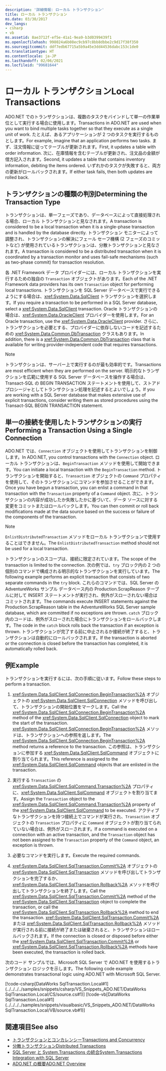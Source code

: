 ```yaml
---
description: '詳細情報: ローカル トランザクション'
title: ローカル トランザクション
ms.date: 03/30/2017
dev_langs:
- csharp
- vb
ms.assetid: 8ae3712f-ef5e-41a1-9ea9-b3d0399439f1
ms.openlocfilehash: 998024a6b08ec9cb97c8bb8dbbe2c9d17f38f350
ms.sourcegitcommit: ddf7edb67715a5b9a45e3dd44536dabc153c1de0
ms.translationtype: HT
ms.contentlocale: ja-JP
ms.lasthandoff: 02/06/2021
ms.locfileid: "99681644"
---
```

# <a name="local-transactions"></a><span data-ttu-id="6be99-103">ローカル トランザクション</span><span class="sxs-lookup"><span data-stu-id="6be99-103">Local Transactions</span></span>

<span data-ttu-id="6be99-104">ADO.NET でのトランザクションは、複数のタスクをバインドして単一の作業単位として実行する場合に使用します。</span><span class="sxs-lookup"><span data-stu-id="6be99-104">Transactions in ADO.NET are used when you want to bind multiple tasks together so that they execute as a single unit of work.</span></span> <span data-ttu-id="6be99-105">たとえば、あるアプリケーションが 2 つのタスクを実行するものとします。</span><span class="sxs-lookup"><span data-stu-id="6be99-105">For example, imagine that an application performs two tasks.</span></span> <span data-ttu-id="6be99-106">まず、注文情報に従ってテーブルが更新されます。</span><span class="sxs-lookup"><span data-stu-id="6be99-106">First, it updates a table with order information.</span></span> <span data-ttu-id="6be99-107">次に、在庫情報を含むテーブルが更新され、注文品の金額が借方記入されます。</span><span class="sxs-lookup"><span data-stu-id="6be99-107">Second, it updates a table that contains inventory information, debiting the items ordered.</span></span> <span data-ttu-id="6be99-108">いずれかのタスクが失敗すると、両方の更新がロールバックされます。</span><span class="sxs-lookup"><span data-stu-id="6be99-108">If either task fails, then both updates are rolled back.</span></span>  
  
## <a name="determining-the-transaction-type"></a><span data-ttu-id="6be99-109">トランザクションの種類の判別</span><span class="sxs-lookup"><span data-stu-id="6be99-109">Determining the Transaction Type</span></span>  

 <span data-ttu-id="6be99-110">トランザクションは、単一フェーズであり、データベースによって直接処理される場合、ローカル トランザクションと見なされます。</span><span class="sxs-lookup"><span data-stu-id="6be99-110">A transaction is considered to be a local transaction when it is a single-phase transaction and is handled by the database directly.</span></span> <span data-ttu-id="6be99-111">トランザクション モニターによって調整され、トランザクションの解決にフェール セーフ機構 (2 フェーズのコミットなど) が使用されているトランザクションは、分散トランザクションと見なされます。</span><span class="sxs-lookup"><span data-stu-id="6be99-111">A transaction is considered to be a distributed transaction when it is coordinated by a transaction monitor and uses fail-safe mechanisms (such as two-phase commit) for transaction resolution.</span></span>  
  
 <span data-ttu-id="6be99-112">各 .NET Framework データ プロバイダーには、ローカル トランザクションを実行するための独自の `Transaction` オブジェクトがあります。</span><span class="sxs-lookup"><span data-stu-id="6be99-112">Each of the .NET Framework data providers has its own `Transaction` object for performing local transactions.</span></span> <span data-ttu-id="6be99-113">トランザクションを SQL Server データベースで実行できるようにする場合は、<xref:System.Data.SqlClient> トランザクションを選択します。</span><span class="sxs-lookup"><span data-stu-id="6be99-113">If you require a transaction to be performed in a SQL Server database, select a <xref:System.Data.SqlClient> transaction.</span></span> <span data-ttu-id="6be99-114">Oracle トランザクションの場合は、<xref:System.Data.OracleClient> プロバイダーを使用します。</span><span class="sxs-lookup"><span data-stu-id="6be99-114">For an Oracle transaction, use the <xref:System.Data.OracleClient> provider.</span></span> <span data-ttu-id="6be99-115">さらに、トランザクションを必要とする、プロバイダーに依存しないコードを記述するための <xref:System.Data.Common.DbTransaction> クラスもあります。</span><span class="sxs-lookup"><span data-stu-id="6be99-115">In addition, there is a <xref:System.Data.Common.DbTransaction> class that is available for writing provider-independent code that requires transactions.</span></span>  
  
> [!NOTE]
> <span data-ttu-id="6be99-116">トランザクションは、サーバー上で実行するのが最も効率的です。</span><span class="sxs-lookup"><span data-stu-id="6be99-116">Transactions are most efficient when they are performed on the server.</span></span> <span data-ttu-id="6be99-117">明示的なトランザクションを広範に使用する SQL Server データベースを操作する場合は、Transact-SQL の BEGIN TRANSACTION ステートメントを使用して、ストアド プロシージャとしてトランザクション処理を記述するとよいでしょう。</span><span class="sxs-lookup"><span data-stu-id="6be99-117">If you are working with a SQL Server database that makes extensive use of explicit transactions, consider writing them as stored procedures using the Transact-SQL BEGIN TRANSACTION statement.</span></span>
  
## <a name="performing-a-transaction-using-a-single-connection"></a><span data-ttu-id="6be99-118">単一の接続を使用したトランザクションの実行</span><span class="sxs-lookup"><span data-stu-id="6be99-118">Performing a Transaction Using a Single Connection</span></span>  

 <span data-ttu-id="6be99-119">ADO.NET では、`Connection` オブジェクトを使用してトランザクションを制御します。</span><span class="sxs-lookup"><span data-stu-id="6be99-119">In ADO.NET, you control transactions with the `Connection` object.</span></span> <span data-ttu-id="6be99-120">ローカル トランザクションは、`BeginTransaction` メソッドを使用して開始できます。</span><span class="sxs-lookup"><span data-stu-id="6be99-120">You can initiate a local transaction with the `BeginTransaction` method.</span></span> <span data-ttu-id="6be99-121">トランザクションを開始すると、`Transaction` オブジェクトの `Command` プロパティを使用して、そのトランザクションにコマンドを参加させることができます。</span><span class="sxs-lookup"><span data-stu-id="6be99-121">Once you have begun a transaction, you can enlist a command in that transaction with the `Transaction` property of a `Command` object.</span></span> <span data-ttu-id="6be99-122">次に、トランザクションの内容が成功したか失敗したかに基づいて、データ ソースに対する変更をコミットまたはロールバックします。</span><span class="sxs-lookup"><span data-stu-id="6be99-122">You can then commit or roll back modifications made at the data source based on the success or failure of the components of the transaction.</span></span>  
  
> [!NOTE]
> <span data-ttu-id="6be99-123">`EnlistDistributedTransaction` メソッドをローカル トランザクションで使用することはできません。</span><span class="sxs-lookup"><span data-stu-id="6be99-123">The `EnlistDistributedTransaction` method should not be used for a local transaction.</span></span>  
  
 <span data-ttu-id="6be99-124">トランザクションのスコープは、接続に限定されています。</span><span class="sxs-lookup"><span data-stu-id="6be99-124">The scope of the transaction is limited to the connection.</span></span> <span data-ttu-id="6be99-125">次の例では、`try` ブロック内の 2 つの個別のコマンドで構成される明示的なトランザクションを実行しています。</span><span class="sxs-lookup"><span data-stu-id="6be99-125">The following example performs an explicit transaction that consists of two separate commands in the `try` block.</span></span> <span data-ttu-id="6be99-126">これらのコマンドでは、SQL Server の AdventureWorks サンプル データベース内の Production.ScrapReason テーブルに対して INSERT ステートメントが実行され、例外がスローされない場合はコミットされます。</span><span class="sxs-lookup"><span data-stu-id="6be99-126">The commands execute INSERT statements against the Production.ScrapReason table in the AdventureWorks SQL Server sample database, which are committed if no exceptions are thrown.</span></span> <span data-ttu-id="6be99-127">`catch` ブロック内のコードは、例外がスローされた場合にトランザクションをロールバックします。</span><span class="sxs-lookup"><span data-stu-id="6be99-127">The code in the `catch` block rolls back the transaction if an exception is thrown.</span></span> <span data-ttu-id="6be99-128">トランザクションが完了する前に中止されるか接続が終了すると、トランザクションは自動的にロールバックされます。</span><span class="sxs-lookup"><span data-stu-id="6be99-128">If the transaction is aborted or the connection is closed before the transaction has completed, it is automatically rolled back.</span></span>  
  
## <a name="example"></a><span data-ttu-id="6be99-129">例</span><span class="sxs-lookup"><span data-stu-id="6be99-129">Example</span></span>  

 <span data-ttu-id="6be99-130">トランザクションを実行するには、次の手順に従います。</span><span class="sxs-lookup"><span data-stu-id="6be99-130">Follow these steps to perform a transaction.</span></span>  
  
1. <span data-ttu-id="6be99-131"><xref:System.Data.SqlClient.SqlConnection.BeginTransaction%2A> オブジェクトの <xref:System.Data.SqlClient.SqlConnection> メソッドを呼び出して、トランザクションの開始位置をマークします。</span><span class="sxs-lookup"><span data-stu-id="6be99-131">Call the <xref:System.Data.SqlClient.SqlConnection.BeginTransaction%2A> method of the <xref:System.Data.SqlClient.SqlConnection> object to mark the start of the transaction.</span></span> <span data-ttu-id="6be99-132"><xref:System.Data.SqlClient.SqlConnection.BeginTransaction%2A> メソッドは、トランザクションへの参照を返します。</span><span class="sxs-lookup"><span data-stu-id="6be99-132">The <xref:System.Data.SqlClient.SqlConnection.BeginTransaction%2A> method returns a reference to the transaction.</span></span> <span data-ttu-id="6be99-133">この参照は、トランザクションに参加する <xref:System.Data.SqlClient.SqlCommand> オブジェクトに割り当てられます。</span><span class="sxs-lookup"><span data-stu-id="6be99-133">This reference is assigned to the <xref:System.Data.SqlClient.SqlCommand> objects that are enlisted in the transaction.</span></span>  
  
2. <span data-ttu-id="6be99-134">実行する `Transaction` の <xref:System.Data.SqlClient.SqlCommand.Transaction%2A> プロパティに、<xref:System.Data.SqlClient.SqlCommand> オブジェクトを割り当てます。</span><span class="sxs-lookup"><span data-stu-id="6be99-134">Assign the `Transaction` object to the <xref:System.Data.SqlClient.SqlCommand.Transaction%2A> property of the <xref:System.Data.SqlClient.SqlCommand> to be executed.</span></span> <span data-ttu-id="6be99-135">アクティブなトランザクションを持つ接続上でコマンドが実行され、`Transaction` オブジェクトの `Transaction` プロパティに `Command` オブジェクトが割り当てられていない場合は、例外がスローされます。</span><span class="sxs-lookup"><span data-stu-id="6be99-135">If a command is executed on a connection with an active transaction, and the `Transaction` object has not been assigned to the `Transaction` property of the `Command` object, an exception is thrown.</span></span>  
  
3. <span data-ttu-id="6be99-136">必要なコマンドを実行します。</span><span class="sxs-lookup"><span data-stu-id="6be99-136">Execute the required commands.</span></span>  
  
4. <span data-ttu-id="6be99-137"><xref:System.Data.SqlClient.SqlTransaction.Commit%2A> オブジェクトの <xref:System.Data.SqlClient.SqlTransaction> メソッドを呼び出してトランザクションを完了するか、<xref:System.Data.SqlClient.SqlTransaction.Rollback%2A> メソッドを呼び出してトランザクションを終了します。</span><span class="sxs-lookup"><span data-stu-id="6be99-137">Call the <xref:System.Data.SqlClient.SqlTransaction.Commit%2A> method of the <xref:System.Data.SqlClient.SqlTransaction> object to complete the transaction, or call the <xref:System.Data.SqlClient.SqlTransaction.Rollback%2A> method to end the transaction.</span></span> <span data-ttu-id="6be99-138"><xref:System.Data.SqlClient.SqlTransaction.Commit%2A> または <xref:System.Data.SqlClient.SqlTransaction.Rollback%2A> メソッドが実行される前に接続が終了または破棄されると、トランザクションはロールバックされます。</span><span class="sxs-lookup"><span data-stu-id="6be99-138">If the connection is closed or disposed before either the <xref:System.Data.SqlClient.SqlTransaction.Commit%2A> or <xref:System.Data.SqlClient.SqlTransaction.Rollback%2A> methods have been executed, the transaction is rolled back.</span></span>  
  
 <span data-ttu-id="6be99-139">次のコード サンプルでは、Microsoft SQL Server で ADO.NET を使用するトランザクション ロジックを示します。</span><span class="sxs-lookup"><span data-stu-id="6be99-139">The following code example demonstrates transactional logic using ADO.NET with Microsoft SQL Server.</span></span>  
  
 [!code-csharp[DataWorks SqlTransaction.Local#1](../../../../samples/snippets/csharp/VS_Snippets_ADO.NET/DataWorks SqlTransaction.Local/CS/source.cs#1)]
 [!code-vb[DataWorks SqlTransaction.Local#1](../../../../samples/snippets/visualbasic/VS_Snippets_ADO.NET/DataWorks SqlTransaction.Local/VB/source.vb#1)]  
  
## <a name="see-also"></a><span data-ttu-id="6be99-140">関連項目</span><span class="sxs-lookup"><span data-stu-id="6be99-140">See also</span></span>

- [<span data-ttu-id="6be99-141">トランザクションとコンカレンシー</span><span class="sxs-lookup"><span data-stu-id="6be99-141">Transactions and Concurrency</span></span>](transactions-and-concurrency.md)
- [<span data-ttu-id="6be99-142">分散トランザクション</span><span class="sxs-lookup"><span data-stu-id="6be99-142">Distributed Transactions</span></span>](distributed-transactions.md)
- [<span data-ttu-id="6be99-143">SQL Server と System.Transactions の統合</span><span class="sxs-lookup"><span data-stu-id="6be99-143">System.Transactions Integration with SQL Server</span></span>](system-transactions-integration-with-sql-server.md)
- [<span data-ttu-id="6be99-144">ADO.NET の概要</span><span class="sxs-lookup"><span data-stu-id="6be99-144">ADO.NET Overview</span></span>](ado-net-overview.md)
